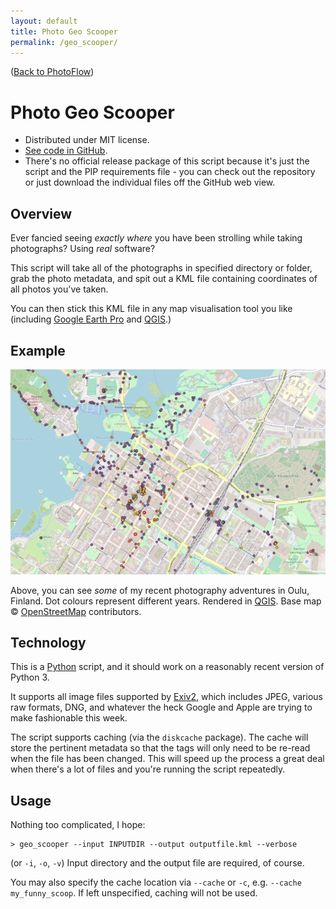 ```yaml
---
layout: default
title: Photo Geo Scooper
permalink: /geo_scooper/
---
```


([Back to PhotoFlow](../))

# Photo Geo Scooper

* Distributed under MIT license.
* [See code in GitHub](https://github.com/umbraroze/PhotoFlow/tree/master/geo_scooper).
* There's no official release package of this script because it's just
  the script and the PIP requirements file - you can check out the
  repository or just download the individual files off the GitHub web view.

## Overview

Ever fancied seeing *exactly where* you have been strolling
while taking photographs? Using *real* software?

This script will take all of the photographs in specified
directory or folder, grab the photo metadata, and spit out
a KML file containing coordinates of all photos you've taken.

You can then stick this KML file in any map visualisation tool
you like (including [Google Earth Pro](https://www.google.com/earth/about/versions/#earth-pro)
and [QGIS](https://www.qgis.org/).)

## Example

![GeoScooper in Oulu, Finland](geoscooping_in_oulu.png "GeoScooper in Oulu, Finland")

Above, you can see *some* of my recent photography adventures
in Oulu, Finland. Dot colours represent different years.
Rendered in [QGIS](https://www.qgis.org/).
Base map © [OpenStreetMap](https://www.openstreetmap.org/) contributors.

## Technology

This is a [Python](https://www.python.org/) script, and it should work
on a reasonably recent version of Python 3.

It supports all image files supported by [Exiv2](https://exiv2.org/),
which includes JPEG, various raw formats, DNG, and whatever the heck
Google and Apple are trying to make fashionable this week.

The script supports caching (via the `diskcache` package).
The cache will store the pertinent metadata so that the
tags will only need to be re-read when the file has been changed.
This will speed up the process a great deal when there's a lot
of files and you're running the script repeatedly.

## Usage

Nothing too complicated, I hope:

```console
> geo_scooper --input INPUTDIR --output outputfile.kml --verbose
```

(or `-i`, `-o`, `-v`) Input directory and the output file are required,
of course.

You may also specify the cache location via `--cache` or `-c`, e.g.
`--cache my_funny_scoop`. If left unspecified, caching will not be
used.
